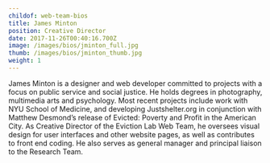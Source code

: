 ```yaml
---
childof: web-team-bios
title: James Minton
position: Creative Director
date: 2017-11-26T00:40:16.700Z
image: /images/bios/jminton_full.jpg
thumb: /images/bios/jminton_thumb.jpg
weight: 1
---
```

James Minton is a designer and web developer committed to projects with a focus on public service and social justice. He holds degrees in photography, multimedia arts and psychology. Most recent projects include work with NYU School of Medicine, and developing Justshelter.org in conjunction with Matthew Desmond’s release of <span class="ital">Evicted: Poverty and Profit in the American City</span>. As Creative Director of the Eviction Lab Web Team, he oversees visual design for user interfaces and other website pages, as well as contributes to front end coding. He also serves as general manager and principal liaison to the Research Team.
